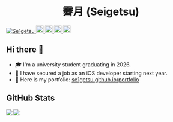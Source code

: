 <h1 align="center">霽月 (Seigetsu)</h1>

<p align="left">
  <a href="https://github.com/Se1getsu/Se1getsu/">
    <img src="https://komarev.com/ghpvc/?username=Se1getsu" alt="Se1getsu" />
  </a>
  <a href="https://github.com/Se1getsu">
    <img height="20" src="https://img.shields.io/github/followers/Se1getsu?label=follow&logo=github&style=flat" />
  </a>
  <a href="http://x.com/Se1getsu">
    <img height="20" src="https://img.shields.io/twitter/follow/Se1getsu?label=@Se1getsu&logo=X&style=social" />
  </a>
  <a href="http://qiita.com/Se1getsu">
    <img height="20" src="https://qiita-badge.apiapi.app/s/Se1getsu/posts.svg" />
  </a>
  <a href="http://qiita.com/Se1getsu">
    <img height="20" src="https://qiita-badge.apiapi.app/s/Se1getsu/contributions.svg" />
  </a>
</p>

## Hi there 👋

- 🎓 I'm a university student graduating in 2026.
- 📱 I have secured a job as an iOS developer starting next year.
- 🔗 Here is my portfolio: [se1getsu.github.io/portfolio](https://se1getsu.github.io/portfolio)

## GitHub Stats

<p align="left">
  <a href="https://github.com/anuraghazra/github-readme-stats">
    <img align="left" src="https://github-readme-stats.vercel.app/api?username=Se1getsu&show_icons=true&theme=cobalt" />
  </a>
  <a href="https://github.com/anuraghazra/github-readme-stats">
    <img align="left" src="https://github-readme-stats.vercel.app/api/top-langs/?username=Se1getsu&size_weight=0.5&count_weight=0.5&layout=compact&theme=cobalt&langs_count=10" />
  </a>
</p>
